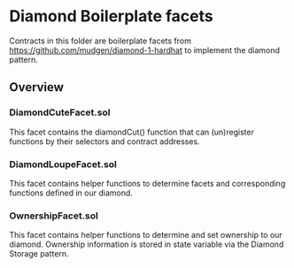 # Diamond Boilerplate facets

Contracts in this folder are boilerplate facets from https://github.com/mudgen/diamond-1-hardhat to implement the diamond pattern.

## Overview

### DiamondCuteFacet.sol
This facet contains the diamondCut() function that can (un)register functions by their selectors and contract addresses.

### DiamondLoupeFacet.sol
This facet contains helper functions to determine facets and corresponding functions defined in our diamond.

### OwnershipFacet.sol
This facet contains helper functions to determine and set ownership to our diamond. Ownership information is stored in state variable via the Diamond Storage pattern.

